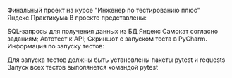 Финальный проект на курсе "Инженер по тестированию плюс" Яндекс.Практикума
В проекте представлены:

SQL-запросы для получения данных из БД Яндекс Самокат согласно заданиям;
Автотест к API;
Скриншот с запуском теста в PyCharm.
Информация по запуску тестов:

Для запуска тестов должны быть установлены пакеты pytest и requests
Запуск всех тестов выполянется командой pytest